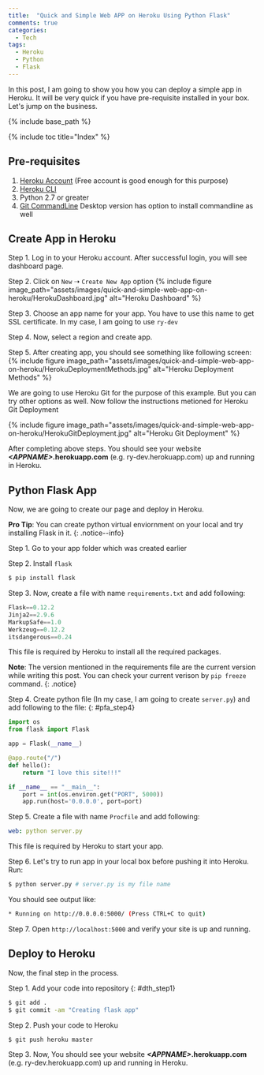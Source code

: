 ```yaml
---
title:  "Quick and Simple Web APP on Heroku Using Python Flask"
comments: true
categories: 
  - Tech
tags:
  - Heroku
  - Python
  - Flask
---
```


In this post, I am going to show you how you can deploy a simple app in Heroku. It will be very quick if you have pre-requisite installed in your box. Let's jump on the business.

{% include base_path %}

{% include toc title="Index" %}

## Pre-requisites

1. [Heroku Account](https://id.heroku.com/login) (Free account is good enough for this purpose)
2. [Heroku CLI](https://devcenter.heroku.com/articles/heroku-cli)
3. Python 2.7 or greater
4. [Git CommandLine](https://desktop.github.com/) Desktop version has option to install commandline as well

## Create App in Heroku

Step 1. Log in to your Heroku account. After successful login, you will see dashboard page.

Step 2. Click on `New` ➝ `Create New App` option
{% include figure image_path="assets/images/quick-and-simple-web-app-on-heroku/HerokuDashboard.jpg" alt="Heroku Dashboard" %}

Step 3. Choose an app name for your app. You have to use this name to get SSL certificate. In my case, I am going to use `ry-dev`

Step 4. Now, select a region and create app.

Step 5. After creating app, you should see something like following screen:
{% include figure image_path="assets/images/quick-and-simple-web-app-on-heroku/HerokuDeploymentMethods.jpg" alt="Heroku Deployment Methods" %}

We are going to use Heroku Git for the purpose of this example. But you can try other options as well. Now follow the instructions metioned for Heroku Git Deployment

{% include figure image_path="assets/images/quick-and-simple-web-app-on-heroku/HerokuGitDeployment.jpg" alt="Heroku Git Deployment" %}

After completing above steps. You should see your website **_\<APPNAME>_.herokuapp.com** (e.g. ry-dev.herokuapp.com) up and running in Heroku.

## Python Flask App

Now, we are going to create our page and deploy in Heroku.

**Pro Tip**: You can create python virtual enviornment on your local and try installing Flask in it.
{: .notice--info}

Step 1. Go to your app folder which was created earlier

Step 2. Install `flask` 

```bash
$ pip install flask
```

Step 3. Now, create a file with name `requirements.txt` and add following:

```python
Flask==0.12.2
Jinja2==2.9.6
MarkupSafe==1.0
Werkzeug==0.12.2
itsdangerous==0.24
```

This file is required by Heroku to install all the required packages.

**Note**: The version mentioned in the requirements file are the current version while writing this post. You can check your current verison by `pip freeze` command.
{: .notice}

Step 4. Create python file (In my case, I am going to create `server.py`) and add following to the file:
{: #pfa_step4}

```python
import os
from flask import Flask

app = Flask(__name__)

@app.route("/")
def hello():
    return "I love this site!!!"

if __name__ == "__main__":
    port = int(os.environ.get("PORT", 5000))
    app.run(host='0.0.0.0', port=port)
```

Step 5. Create a file with name `Procfile` and add following:

```yaml
web: python server.py
```

This file is required by Heroku to start your app.

Step 6. Let's try to run app in your local box before pushing it into Heroku. Run:

```bash
$ python server.py # server.py is my file name 
```

You should see output like:

```bash
* Running on http://0.0.0.0:5000/ (Press CTRL+C to quit)
```

Step 7. Open `http://localhost:5000` and verify your site is up and running.

## Deploy to Heroku

Now, the final step in the process.

Step 1. Add your code into repository
{: #dth_step1}

```bash
$ git add .
$ git commit -am "Creating flask app"
```

Step 2. Push your code to Heroku

```bash
$ git push heroku master
```

Step 3. Now, You should see your website **_\<APPNAME>_.herokuapp.com** (e.g. ry-dev.herokuapp.com) up and running in Heroku.